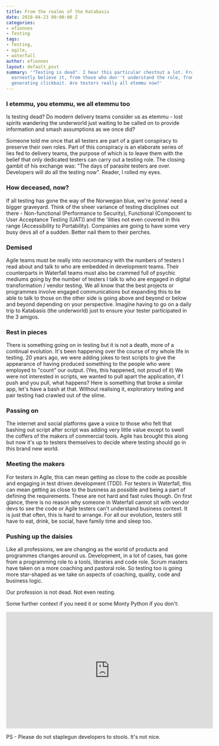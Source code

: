```yaml
---
title: From the realms of the Katabasis
date: 2018-04-23 00:00:00 Z
categories:
- efiennes
- Testing
tags:
- Testing,
- agile,
- waterfall
author: efiennes
layout: default_post
summary: '"Testing is dead". I hear this particular chestnut a lot. From those who
  earnestly believe it, from those who don''t understand the role, from content writers
  generating clickbait. Are testers really all etemmu now?'
---
```


### I etemmu, you etemmu, we all etemmu too
Is testing dead? Do modern delivery teams consider us as etemmu - lost spirits wandering the underworld just waiting to be called on to provide information and smash assumptions as we once did?

Someone told me once that all testers are part of a giant conspiracy to preserve their own roles. Part of this conspiracy is an elaborate series of lies fed to delivery teams, the purpose of which is to leave them with the belief that only dedicated testers can carry out a testing role. The closing gambit of his exchange was: "The days of parasite testers are over. Developers will do all the testing now". Reader, I rolled my eyes.


### How deceased, now?
If all testing has gone the way of the Norwegian blue, we're gonna' need a bigger graveyard. Think of the sheer variance of testing disciplines out there - Non-functional (Performance to Security), Functional (Component to User Acceptance Testing (UAT)) and the 'ilities not even covered in this range (Accessibility to Portability).
Companies are going to have some very busy devs all of a sudden. Better nail them to their perches.

### Demised
Agile teams must be really into necromancy with the numbers of testers I read about and talk to who are embedded in development teams. Their counterparts in Waterfall teams must also be crammed full of psychic mediums going by the number of testers I talk to who are engaged in digital transformation / vendor testing.
We all know that the best projects or programmes involve engaged communications but expanding this to be able to talk to those on the other side is going above and beyond or below and beyond depending on your perspective. Imagine having to go on a daily trip to Katabasis (the underworld) just to ensure your tester participated in the 3 amigos.

### Rest in pieces
There is something going on in testing but it is not a death, more of a continual evolution. It's been happening over the course of my whole life in testing. 20 years ago, we were adding jokes to test scripts to give the appearance of having produced something to the people who were employed to "count" our output. (Yes, this happened, not proud of it) We were not interested in scripts, we wanted to pull apart the application, if I push and you pull, what happens? Here is something that broke a similar app, let's have a bash at that. Without realising it, exploratory testing and pair testing had crawled out of the slime.

### Passing on
The internet and social platforms gave a voice to those who felt that bashing out script after script was adding very little value except to swell the coffers of the makers of commercial tools. Agile has brought this along but now it's up to testers themselves to decide where testing should go in this brand new world.

### Meeting the makers
For testers in Agile, this can mean getting as close to the code as possible and engaging in test driven development (TDD). For testers in Waterfall, this can mean getting as close to the business as possible and being a part of defining the requirements. These are not hard and fast rules though. On first glance, there is no reason why someone in Waterfall cannot sit with vendor devs to see the code or Agile testers can't understand business context. It is just that often, this is hard to arrange. For all our evolution, testers still have to eat, drink, be social, have family time and sleep too.

### Pushing up the daisies 
Like all professions, we are changing as the world of products and programmes changes around us. Development, in a lot of cases, has gone from a programming role to a tools, libraries and code role.  Scrum masters have taken on a more coaching and pastoral role. So testing too is going more star-shaped as we take on aspects of coaching, quality, code and business logic.

Our profession is not dead.  Not even resting.

Some further context if you need it or some Monty Python if you don't:
<iframe width="560" height="315" src="https://www.youtube.com/embed/VTK_AMbwNjs" frameborder="0" allow="autoplay; encrypted-media" allowfullscreen></iframe>

PS - Please do not staplegun developers to stools. It's not nice.
